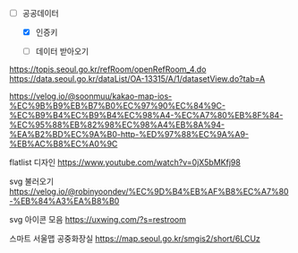 - [ ] 공공데이터
  - [x] 인증키
  - [ ] 데이터 받아오기 


https://topis.seoul.go.kr/refRoom/openRefRoom_4.do
https://data.seoul.go.kr/dataList/OA-13315/A/1/datasetView.do?tab=A

https://velog.io/@soonmuu/kakao-map-ios-%EC%9B%B9%EB%B7%B0%EC%97%90%EC%84%9C-%EC%B9%B4%EC%B9%B4%EC%98%A4-%EC%A7%80%EB%8F%84-%EC%95%88%EB%82%98%EC%98%A4%EB%8A%94-%EA%B2%BD%EC%9A%B0-http-%ED%97%88%EC%9A%A9-%EB%AC%B8%EC%A0%9C

flatlist 디자인
https://www.youtube.com/watch?v=0jX5bMKfj98

svg 불러오기
https://velog.io/@robinyoondev/%EC%9D%B4%EB%AF%B8%EC%A7%80-%EB%84%A3%EA%B8%B0

svg 아이콘 모음
https://uxwing.com/?s=restroom

스마트 서울맵 공중화장실 
https://map.seoul.go.kr/smgis2/short/6LCUz